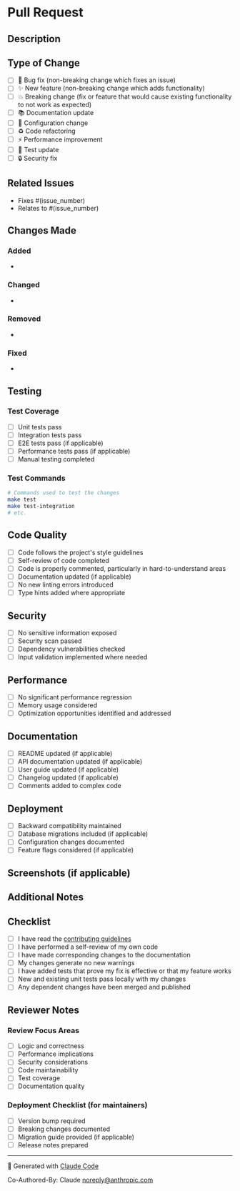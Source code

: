 # Pull Request

## Description

<!-- Provide a brief description of your changes -->

## Type of Change

<!-- Mark the relevant option with an "x" -->

- [ ] 🐛 Bug fix (non-breaking change which fixes an issue)
- [ ] ✨ New feature (non-breaking change which adds functionality)
- [ ] 💥 Breaking change (fix or feature that would cause existing functionality to not work as expected)
- [ ] 📚 Documentation update
- [ ] 🔧 Configuration change
- [ ] ♻️ Code refactoring
- [ ] ⚡ Performance improvement
- [ ] 🧪 Test update
- [ ] 🔒 Security fix

## Related Issues

<!-- Link to the issue(s) this PR addresses -->

- Fixes #(issue_number)
- Relates to #(issue_number)

## Changes Made

<!-- Describe the changes you made in detail -->

### Added
- 

### Changed
- 

### Removed
- 

### Fixed
- 

## Testing

<!-- Describe the tests you ran to verify your changes -->

### Test Coverage

- [ ] Unit tests pass
- [ ] Integration tests pass
- [ ] E2E tests pass (if applicable)
- [ ] Performance tests pass (if applicable)
- [ ] Manual testing completed

### Test Commands

```bash
# Commands used to test the changes
make test
make test-integration
# etc.
```

## Code Quality

<!-- Confirm code quality checks -->

- [ ] Code follows the project's style guidelines
- [ ] Self-review of code completed
- [ ] Code is properly commented, particularly in hard-to-understand areas
- [ ] Documentation updated (if applicable)
- [ ] No new linting errors introduced
- [ ] Type hints added where appropriate

## Security

<!-- Security considerations -->

- [ ] No sensitive information exposed
- [ ] Security scan passed
- [ ] Dependency vulnerabilities checked
- [ ] Input validation implemented where needed

## Performance

<!-- Performance considerations -->

- [ ] No significant performance regression
- [ ] Memory usage considered
- [ ] Optimization opportunities identified and addressed

## Documentation

<!-- Documentation updates -->

- [ ] README updated (if applicable)
- [ ] API documentation updated (if applicable)
- [ ] User guide updated (if applicable)
- [ ] Changelog updated (if applicable)
- [ ] Comments added to complex code

## Deployment

<!-- Deployment considerations -->

- [ ] Backward compatibility maintained
- [ ] Database migrations included (if applicable)
- [ ] Configuration changes documented
- [ ] Feature flags considered (if applicable)

## Screenshots (if applicable)

<!-- Add screenshots to help explain your changes -->

## Additional Notes

<!-- Any additional information that reviewers should know -->

## Checklist

<!-- Final checklist before submitting -->

- [ ] I have read the [contributing guidelines](CONTRIBUTING.md)
- [ ] I have performed a self-review of my own code
- [ ] I have made corresponding changes to the documentation
- [ ] My changes generate no new warnings
- [ ] I have added tests that prove my fix is effective or that my feature works
- [ ] New and existing unit tests pass locally with my changes
- [ ] Any dependent changes have been merged and published

## Reviewer Notes

<!-- For reviewers -->

### Review Focus Areas

- [ ] Logic and correctness
- [ ] Performance implications
- [ ] Security considerations
- [ ] Code maintainability
- [ ] Test coverage
- [ ] Documentation quality

### Deployment Checklist (for maintainers)

- [ ] Version bump required
- [ ] Breaking changes documented
- [ ] Migration guide provided (if applicable)
- [ ] Release notes prepared

---

🚀 Generated with [Claude Code](https://claude.ai/code)

Co-Authored-By: Claude <noreply@anthropic.com>